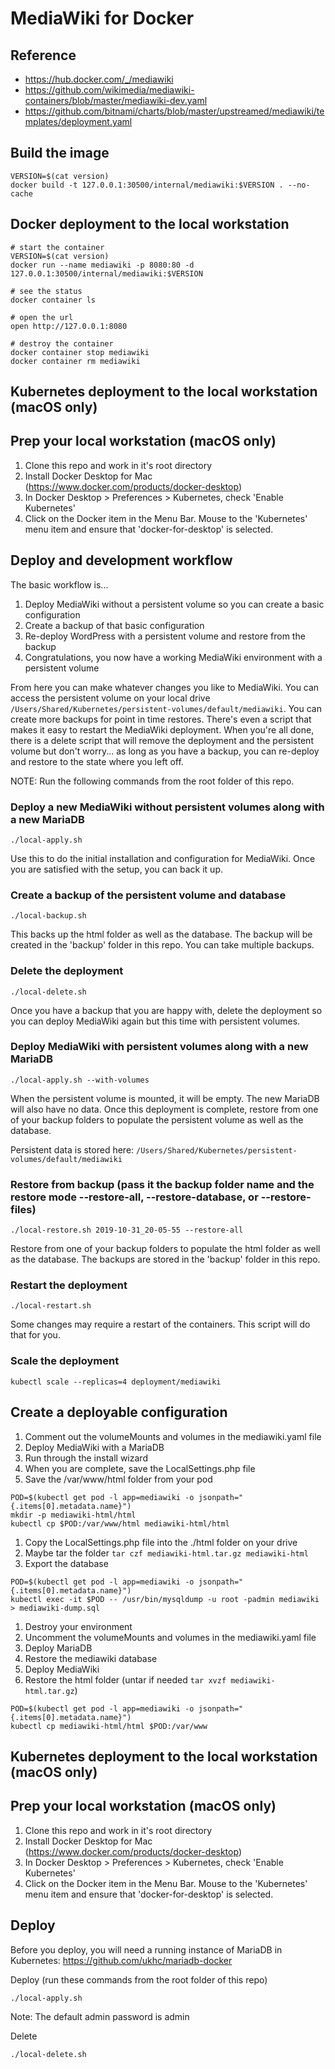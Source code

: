 # MediaWiki for Docker

## Reference
- https://hub.docker.com/_/mediawiki
- https://github.com/wikimedia/mediawiki-containers/blob/master/mediawiki-dev.yaml
- https://github.com/bitnami/charts/blob/master/upstreamed/mediawiki/templates/deployment.yaml

## Build the image
~~~
VERSION=$(cat version)
docker build -t 127.0.0.1:30500/internal/mediawiki:$VERSION . --no-cache
~~~

## Docker deployment to the local workstation

~~~
# start the container
VERSION=$(cat version)
docker run --name mediawiki -p 8080:80 -d 127.0.0.1:30500/internal/mediawiki:$VERSION

# see the status
docker container ls

# open the url
open http://127.0.0.1:8080

# destroy the container
docker container stop mediawiki
docker container rm mediawiki
~~~

## Kubernetes deployment to the local workstation (macOS only)

## Prep your local workstation (macOS only)
1. Clone this repo and work in it's root directory
1. Install Docker Desktop for Mac (https://www.docker.com/products/docker-desktop)
1. In Docker Desktop > Preferences > Kubernetes, check 'Enable Kubernetes'
1. Click on the Docker item in the Menu Bar. Mouse to the 'Kubernetes' menu item and ensure that 'docker-for-desktop' is selected.


## Deploy and development workflow
The basic workflow is... 
1. Deploy MediaWiki without a persistent volume so you can create a basic configuration
1. Create a backup of that basic configuration
1. Re-deploy WordPress with a persistent volume and restore from the backup
1. Congratulations, you now have a working MediaWiki environment with a persistent volume

From here you can make whatever changes you like to MediaWiki.  You can access the persistent volume on your local drive `/Users/Shared/Kubernetes/persistent-volumes/default/mediawiki`.  You can create more backups for point in time restores.  There's even a script that makes it easy to restart the MediaWiki deployment.  When you're all done, there is a delete script that will remove the deployment and the persistent volume but don't worry... as long as you have a backup, you can re-deploy and restore to the state where you left off.


NOTE: Run the following commands from the root folder of this repo.

### Deploy a new MediaWiki without persistent volumes along with a new MariaDB
~~~
./local-apply.sh
~~~

Use this to do the initial installation and configuration for MediaWiki.  Once you are satisfied with the setup, you can back it up.


### Create a backup of the persistent volume and database
~~~
./local-backup.sh
~~~

This backs up the html folder as well as the database. The backup will be created in the 'backup' folder in this repo. You can take multiple backups.


### Delete the deployment
~~~
./local-delete.sh
~~~

Once you have a backup that you are happy with, delete the deployment so you can deploy MediaWiki again but this time with persistent volumes.


### Deploy MediaWiki with persistent volumes along with a new MariaDB
~~~
./local-apply.sh --with-volumes
~~~

When the persistent volume is mounted, it will be empty.  The new MariaDB will also have no data.  Once this deployment is complete, restore from one of your backup folders to populate the persistent volume as well as the database.


Persistent data is stored here: `/Users/Shared/Kubernetes/persistent-volumes/default/mediawiki`


### Restore from backup (pass it the backup folder name and the restore mode --restore-all, --restore-database, or --restore-files)
~~~
./local-restore.sh 2019-10-31_20-05-55 --restore-all
~~~

Restore from one of your backup folders to populate the html folder as well as the database.  The backups are stored in the 'backup' folder in this repo.


### Restart the deployment
~~~
./local-restart.sh
~~~

Some changes may require a restart of the containers.  This script will do that for you.


### Scale the deployment
~~~
kubectl scale --replicas=4 deployment/mediawiki
~~~


























## Create a deployable configuration

1. Comment out the volumeMounts and volumes in the mediawiki.yaml file
1. Deploy MediaWiki with a MariaDB
1. Run through the install wizard
1. When you are complete, save the LocalSettings.php file
1. Save the /var/www/html folder from your pod
~~~
POD=$(kubectl get pod -l app=mediawiki -o jsonpath="{.items[0].metadata.name}")
mkdir -p mediawiki-html/html
kubectl cp $POD:/var/www/html mediawiki-html/html
~~~
1. Copy the LocalSettings.php file into the ./html folder on your drive
1. Maybe tar the folder `tar czf mediawiki-html.tar.gz mediawiki-html`
1. Export the database
~~~
POD=$(kubectl get pod -l app=mediawiki -o jsonpath="{.items[0].metadata.name}")
kubectl exec -it $POD -- /usr/bin/mysqldump -u root -padmin mediawiki > mediawiki-dump.sql
~~~
1. Destroy your environment
1. Uncomment the volumeMounts and volumes in the mediawiki.yaml file
1. Deploy MariaDB
1. Restore the mediawiki database
1. Deploy MediaWiki
1. Restore the html folder (untar if needed `tar xvzf mediawiki-html.tar.gz`)
~~~
POD=$(kubectl get pod -l app=mediawiki -o jsonpath="{.items[0].metadata.name}")
kubectl cp mediawiki-html/html $POD:/var/www
~~~


## Kubernetes deployment to the local workstation (macOS only)

## Prep your local workstation (macOS only)
1. Clone this repo and work in it's root directory
1. Install Docker Desktop for Mac (https://www.docker.com/products/docker-desktop)
1. In Docker Desktop > Preferences > Kubernetes, check 'Enable Kubernetes'
1. Click on the Docker item in the Menu Bar. Mouse to the 'Kubernetes' menu item and ensure that 'docker-for-desktop' is selected.


## Deploy
Before you deploy, you will need a running instance of MariaDB in Kubernetes: https://github.com/ukhc/mariadb-docker


Deploy (run these commands from the root folder of this repo)
~~~
./local-apply.sh
~~~

Note: The default admin password is admin

Delete
~~~
./local-delete.sh
~~~